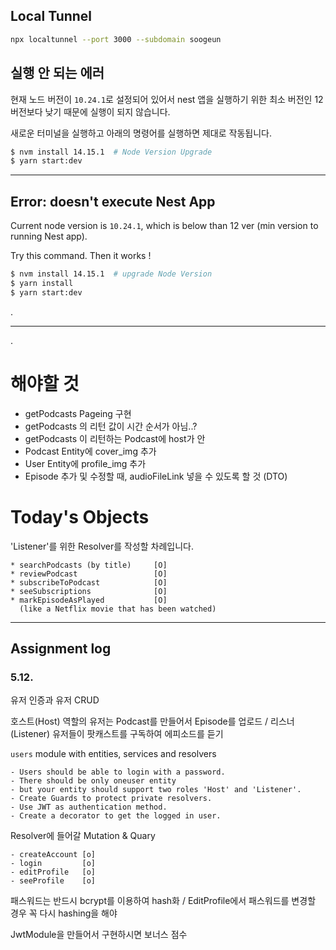 ## Local Tunnel

```bash
npx localtunnel --port 3000 --subdomain soogeun 
```

## 실행 안 되는 에러

현재 노드 버전이 `10.24.1`로 설정되어 있어서 nest 앱을 실행하기 위한 최소 버전인 12 버전보다 낮기 때문에 실행이 되지 않습니다.

새로운 터미널을 실행하고 아래의 명령어를 실행하면 제대로 작동됩니다.

```bash
$ nvm install 14.15.1  # Node Version Upgrade
$ yarn start:dev
```

---

## Error: doesn't execute Nest App

Current node version is `10.24.1`, which is below than 12 ver (min version to running Nest app).

Try this command. Then it works !

```bash
$ nvm install 14.15.1  # upgrade Node Version
$ yarn install
$ yarn start:dev
```

.

---

.

# 해야할 것
* getPodcasts Pageing 구현
* getPodcasts 의 리턴 값이 시간 순서가 아님..?
* getPodcasts 이 리턴하는 Podcast에 host가 안 
* Podcast Entity에 cover_img 추가
* User Entity에 profile_img 추가
* Episode 추가 및 수정할 때, audioFileLink 넣을 수 있도록 할 것 (DTO)


# Today's Objects
'Listener'를 위한 Resolver를 작성할 차례입니다.

```
* searchPodcasts (by title)     [O]
* reviewPodcast                 [O]
* subscribeToPodcast            [O]
* seeSubscriptions              [O]
* markEpisodeAsPlayed           [O]
  (like a Netflix movie that has been watched)
```


---

## Assignment log

### 5.12.
유저 인증과 유저 CRUD

호스트(Host) 역할의 유저는 Podcast를 만들어서 Episode를 업로드 /
리스너(Listener) 유저들이 팟캐스트를 구독하여 에피소드를 듣기

`users` module with entities, services and resolvers

```
- Users should be able to login with a password.
- There should be only oneuser entity 
- but your entity should support two roles 'Host' and 'Listener'.
- Create Guards to protect private resolvers.
- Use JWT as authentication method.
- Create a decorator to get the logged in user.
```

Resolver에 들어갈 Mutation & Quary
```
- createAccount [o]
- login         [o]
- editProfile   [o]
- seeProfile    [o]
```

패스워드는 반드시 bcrypt를 이용하여 hash화 /
EditProfile에서 패스워드를 변경할 경우 꼭 다시 hashing을 해야 

JwtModule을 만들어서 구현하시면 보너스 점수
